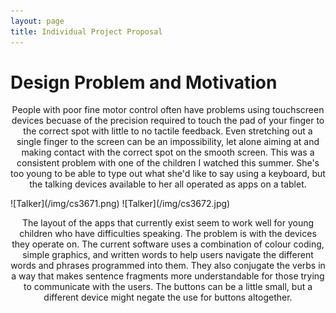 ```yaml
---
layout: page
title: Individual Project Proposal
---
```

# Design Problem and Motivation
<p align = center> People with poor fine motor control often have problems using touchscreen devices becuase of the precision required to touch the pad of your finger to the correct spot with little to no tactile feedback. Even stretching out a single finger to the screen can be an impossibility, let alone aiming at and making contact with the correct spot on the smooth screen. This was a consistent problem with one of the children I watched this summer. She's too young to be able to type out what she'd like to say using a keyboard, but the talking devices available to her all operated as apps on a tablet. </p>
![Talker](/img/cs3671.png) ![Talker](/img/cs3672.jpg)
<p align = center> The layout of the apps that currently exist seem to work well for young children who have difficulties speaking. The problem is with the devices they operate on. The current software uses a combination of colour coding, simple graphics, and written words to help users navigate the different words and phrases programmed into them. They also conjugate the verbs in a way that makes sentence fragments more understandable for those trying to communicate with the users. The buttons can be a little small, but a different device might negate the use for buttons altogether. </p>
